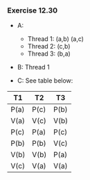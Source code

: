 ### Exercise 12.30
- A:
  - Thread 1: (a,b) (a,c)
  - Thread 2: (c,b)
  - Thread 3: (b,a)

- B: Thread 1

- C: See table below:
 
| T1    | T2    | T3    |
| ----- | ----- | ----- |
| P(a)  | P(c)  | P(b)  |
| V(a)  | V(c)  | V(b)  |
| P(c)  | P(a)  | P(c)  |
| P(b)  | P(b)  | V(c)  |
| V(b)  | V(b)  | P(a)  |
| V(c)  | V(a)  | V(a)  |
